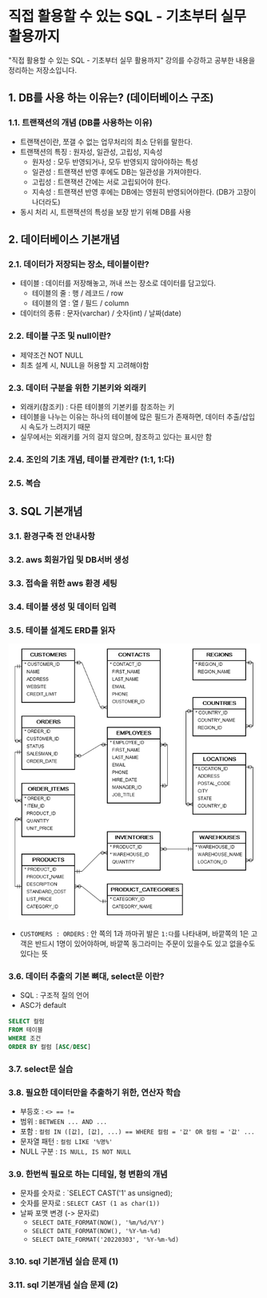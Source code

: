 # 직접 활용할 수 있는 SQL - 기초부터 실무 활용까지
"직접 활용할 수 있는 SQL - 기초부터 실무 활용까지" 강의를 수강하고 공부한 내용을 정리하는 저장소입니다.

## 1. DB를 사용 하는 이유는? (데이터베이스 구조)
### 1.1. 트랜잭션의 개념 (DB를 사용하는 이유)
- 트랜잭션이란, 쪼갤 수 없는 업무처리의 최소 단위를 말한다.
- 트랜잭션의 특징 : 원자성, 일관성, 고립성, 지속성
  - 원자성 : 모두 반영되거나, 모두 반영되지 않아야하는 특성
  - 일관성 : 트랜잭션 반영 후에도 DB는 일관성을 가져야한다.
  - 고립성 : 트랜잭션 간에는 서로 고립되어야 한다.
  - 지속성 : 트랜잭션 반영 후에는 DB에는 영원히 반영되어야한다. (DB가 고장이 나더라도)
- 동시 처리 시, 트랜잭션의 특성을 보장 받기 위해 DB를 사용

## 2. 데이터베이스 기본개념
### 2.1. 데이터가 저장되는 장소, 테이블이란?
- 테이블 : 데이터를 저장해놓고, 꺼내 쓰는 장소로 데이터를 담고있다.
  - 테이블의 줄 : 행 / 레코드 / row
  - 테이블의 열 : 열 / 필드 / column
- 데이터의 종류 : 문자(varchar) / 숫자(int) / 날짜(date)

### 2.2. 테이블 구조 및 null이란?
- 제약조건 NOT NULL
- 최초 설계 시, NULL을 허용할 지 고려해야함

### 2.3. 데이터 구분을 위한 기본키와 외래키
- 외래키(참조키) : 다른 테이블의 기본키를 참조하는 키
- 테이블을 나누는 이유는 하나의 테이블에 많은 필드가 존재하면, 데이터 추출/삽입 시 속도가 느려지기 때문
- 실무에서는 외래키를 거의 걸지 않으며, 참조하고 있다는 표시만 함

### 2.4. 조인의 기초 개념, 테이블 관계란? (1:1, 1:다)

### 2.5. 복습

## 3. SQL 기본개념

### 3.1. 환경구축 전 안내사항

### 3.2. aws 회원가입 및 DB서버 생성

### 3.3. 접속을 위한 aws 환경 세팅

### 3.4. 테이블 생성 및 데이터 입력

### 3.5. 테이블 설계도 ERD를 읽자

![](3_ERD.png)

- `CUSTOMERS : ORDERS` : 안 쪽의 1과 까마귀 발은 `1:다`를 나타내며, 바깥쪽의 1은 고객은 반드시 1명이 있어야하며, 바깥쪽 동그라미는 주문이 있을수도 있고 없을수도 있다는 뜻

### 3.6. 데이터 추출의 기본 뼈대, select문 이란?

- SQL : 구조적 질의 언어
- ASC가 default
```sql
SELECT 컬럼
FROM 테이블
WHERE 조건
ORDER BY 컬럼 [ASC/DESC]
```

### 3.7. select문 실습

### 3.8. 필요한 데이터만을 추출하기 위한, 연산자 학습

- 부등호 : `<> == !=`
- 범위 : `BETWEEN ... AND ...`
- 포함 : `컬럼 IN ([값], [값], ...) == WHERE 컬럼 = '값' OR 컬럼 = '값' ...`
- 문자열 패턴 : `컬럼 LIKE '%명%'`
- NULL 구분 : `IS NULL, IS NOT NULL`

### 3.9. 한번씩 필요로 하는 디테일, 형 변환의 개념

- 문자를 숫자로 : `SELECT CAST('1' as unsigned);
- 숫자를 문자로 : `SELECT CAST (1 as char(1))`
- 날짜 포맷 변경 (-> 문자로)
  - `SELECT DATE_FORMAT(NOW(), '%m/%d/%Y')`
  - `SELECT DATE_FORMAT(NOW(), '%Y-%m-%d)`
  - `SELECT DATE_FORMAT('20220303', '%Y-%m-%d)`

### 3.10. sql 기본개념 실습 문제 (1)

### 3.11. sql 기본개념 실습 문제 (2)